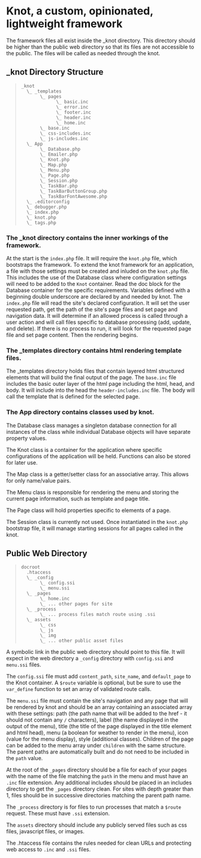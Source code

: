 # Knot, a custom, opinionated, lightweight framework

The framework files all exist inside the _knot directory. This directory should
be higher than the public web directory so that its files are not accessible to
the public. The files will be called as needed through the knot.

## _knot Directory Structure

>     _knot
>       \_ _templates
>            \_ pages
>                  \_ basic.inc
>                  \_ error.inc
>                  \_ footer.inc
>                  \_ header.inc
>                  \_ home.inc
>            \_ base.inc
>            \_ css-includes.inc
>            \_ js-includes.inc
>       \_ App
>            \_ Database.php
>            \_ Emailer.php
>            \_ Knot.php
>            \_ Map.php
>            \_ Menu.php
>            \_ Page.php
>            \_ Session.php
>            \_ TaskBar.php
>            \_ TaskBarButtonGroup.php
>            \_ TaskBarFontAwesome.php
>       \_ .editorconfig
>       \_ debugger.php
>       \_ index.php
>       \_ knot.php
>       \_ tags.php

### The _knot directory contains the inner workings of the framework.

At the start is the `index.php` file. It will require the `knot.php` file, which
bootstraps the framework. To extend the knot framework for an application,
a file with those settings must be created and inluded on the `knot.php` file.
This includes the use of the Database class where configuration settings will
need to be added to the `Knot` container. Read the doc block for the Database
container for the specific requirements. Variables defined with a beginning
double underscore are declared by and needed by knot. The `index.php` file will
read the site's declared configuration. It will set the user requested path,
get the path of the site's page files and set page and navigation data. It will
determine if an allowed process is called through a user action and will call
files specific to database processing (add, update, and delete). If there is no
process to run, it will look for the requested page file and set page content.
Then the rendering begins.

### The _templates directory contains html rendering template files.

The _templates directory holds files that contain layered html structured
elements that will build the final output of the page. The `base.inc` file
includes the basic outer layer of the html page including the html, head, and
body. It will include into the head the `header-includes.inc` file. The body
will call the template that is defined for the selected page.

### The App directory contains classes used by knot.

The Database class manages a singleton database connection for all instances of
the class while individual Database objects will have separate property values.

The Knot class is a container for the application where specific configurations
of the application will be held. Functions can also be stored for later use.

The Map class is a getter/setter class for an associative array. This allows for
only name/value pairs.

The Menu class is responsible for rendering the menu and storing the current
page information, such as template and page title.

The Page class will hold properties specific to elements of a page.

The Session class is currently not used. Once instantiated in the `knot.php`
bootstrap file, it will manage starting sessions for all pages called in the
knot.

## Public Web Directory

>     docroot
>       .htaccess
>       \_ _config
>            \_ config.ssi
>            \_ menu.ssi
>       \_ _pages
>            \_ home.inc
>            \_ ... other pages for site
>       \_ _process
>            \_ ... process files match route using .ssi
>       \_ assets
>            \_ css
>            \_ js
>            \_ img
>            \_ ... other public asset files

A symbolic link in the public web directory should point to this file. It will
expect in the web directory a `_config` directory with `config.ssi` and
`menu.ssi` files.

The `config.ssi` file must add `content_path`, `site_name`, and `default_page`
to the Knot container. A `$route` variable is optional, but be sure to use the
`var_define` function to set an array of validated route calls.

The `menu.ssi` file must contain the site's navigation and any page that will
be rendered by knot and should be an array containing an associated array with
these settings: path (the path name that will be added to the href - it should
not contain any `/` characters), label (the name displayed in the output of the
menu), title (the title of the page displayed in the title element and html
head), menu (a boolean for weather to render in the menu), icon (value for the
menu display), style (additional classes). Children of the page can be added to
the menu array under `children` with the same structure. The parent paths are
automatically built and do not need to be included in the `path` value.

At the root of the `_pages` directory should be a file for each of your pages
with the name of the file matching the `path` in the menu and must have an
`.inc` file extension. Any additional includes should be placed in an includes
directory to get the `_pages` directory clean. For sites with depth greater
than 1, files should be in successive directories matching the parent path name.

The `_process` directory is for files to run processes that match a `$route`
request. These must have `.ssi` extension.

The `assets` directory should include any publicly served files such as
css files, javascript files, or images.

The .htaccess file contains the rules needed for clean URLs and protecting web access
to `.inc` and `.ssi` files.
